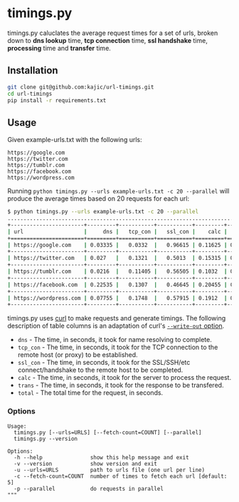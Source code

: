 # timings.py

timings.py caluclates the average request times for a set of urls, broken down to **dns lookup** time, **tcp connection** time, **ssl handshake** time, **processing** time and **transfer** time.

## Installation

```bash
git clone git@github.com:kajic/url-timings.git
cd url-timings
pip install -r requirements.txt
```

## Usage

Given example-urls.txt with the following urls:

```
https://google.com
https://twitter.com
https://tumblr.com
https://facebook.com
https://wordpress.com
```

Running `python timings.py --urls example-urls.txt -c 20 --parallel` will produce the average times based on 20 requests for each url:

```bash
$ python timings.py --urls example-urls.txt -c 20 --parallel
....................................................................................................
+-----------------------+---------+-----------+-----------+---------+---------+---------+
| url                   |     dns |   tcp_con |   ssl_con |    calc |   trans |   total |
+=======================+=========+===========+===========+=========+=========+=========+
| https://google.com    | 0.03335 |   0.0332  |   0.96615 | 0.11625 | 0       | 1.14895 |
+-----------------------+---------+-----------+-----------+---------+---------+---------+
| https://twitter.com   | 0.027   |   0.1321  |   0.5013  | 0.15315 | 0.31865 | 1.1323  |
+-----------------------+---------+-----------+-----------+---------+---------+---------+
| https://tumblr.com    | 0.0216  |   0.11405 |   0.56505 | 0.1032  | 0.0001  | 0.8043  |
+-----------------------+---------+-----------+-----------+---------+---------+---------+
| https://facebook.com  | 0.22535 |   0.1307  |   0.46645 | 0.20455 | 0       | 1.0271  |
+-----------------------+---------+-----------+-----------+---------+---------+---------+
| https://wordpress.com | 0.07755 |   0.1748  |   0.57915 | 0.1912  | 0.02625 | 1.04895 |
+-----------------------+---------+-----------+-----------+---------+---------+---------+
```

timings.py uses [curl](http://curl.haxx.se/) to make requests and generate timings. The following description of table columns is an adaptation of curl's [`--write-out` option](http://curl.haxx.se/docs/manpage.html).

* `dns` - The time, in seconds, it took for name resolving to complete.
* `tcp_con` - The time, in seconds, it took for the TCP connection to the remote host (or proxy) to be established.
* `ssl_con` - The time, in seconds, it took for the SSL/SSH/etc connect/handshake to the remote host to be completed.
* `calc` - The time, in seconds, it took for the server to process the request.
* `trans` - The time, in seconds, it took for the response to be transfered.
* `total` - The total time for the request, in seconds.


### Options
```doc
Usage:
  timings.py [--urls=URLS] [--fetch-count=COUNT] [--parallel]
  timings.py --version

Options:
  -h --help               show this help message and exit
  -v --version            show version and exit
  -u --urls=URLS          path to urls file (one url per line)
  -c --fetch-count=COUNT  number of times to fetch each url [default: 5]
  -p --parallel           do requests in parallel
"""
```
